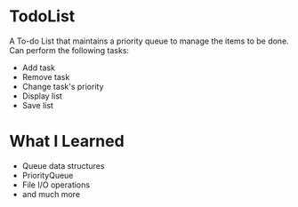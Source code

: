 # TodoList
A To-do List that maintains a priority queue to manage the items to be done.
Can perform the following tasks:
- Add task
- Remove task
- Change task's priority
- Display list
- Save list

# What I Learned

- Queue data structures
- PriorityQueue
- File I/O operations
- and much more
